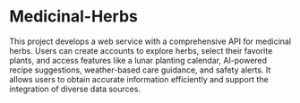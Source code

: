 # Medicinal-Herbs
This project develops a web service with a comprehensive API for medicinal herbs. 
Users can create accounts to explore herbs, select their favorite plants, and access features like a lunar planting calendar, AI-powered recipe suggestions, weather-based care guidance, and safety alerts. It allows users to obtain accurate information efficiently and support the integration of diverse data sources.
